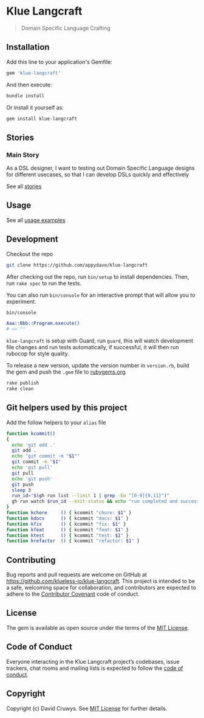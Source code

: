 # Klue Langcraft

> Domain Specific Language Crafting

## Installation

Add this line to your application's Gemfile:

```ruby
gem 'klue-langcraft'
```

And then execute:

```bash
bundle install
```

Or install it yourself as:

```bash
gem install klue-langcraft
```

## Stories

### Main Story

As a DSL designer, I want to testing out Domain Specific Language designs for different usecases, so that I can develop DSLs quickly and effectively

See all [stories](./STORIES.md)


## Usage

See all [usage examples](./USAGE.md)



## Development

Checkout the repo

```bash
git clone https://github.com/appydave/klue-langcraft
```

After checking out the repo, run `bin/setup` to install dependencies. Then, run `rake spec` to run the tests. 

You can also run `bin/console` for an interactive prompt that will allow you to experiment.

```bash
bin/console

Aaa::Bbb::Program.execute()
# => ""
```

`klue-langcraft` is setup with Guard, run `guard`, this will watch development file changes and run tests automatically, if successful, it will then run rubocop for style quality.

To release a new version, update the version number in `version.rb`, build the gem and push the `.gem` file to [rubygems.org](https://rubygems.org).

```bash
rake publish
rake clean
```

## Git helpers used by this project

Add the follow helpers to your `alias` file

```bash
function kcommit()
{
  echo 'git add .'
  git add .
  echo "git commit -m "$1""
  git commit -m "$1"
  echo 'git pull'
  git pull
  echo 'git push'
  git push
  sleep 3
  run_id="$(gh run list --limit 1 | grep -Eo "[0-9]{9,11}")"
  gh run watch $run_id --exit-status && echo "run completed and successful" && git pull && git tag | sort -V | tail -1
}
function kchore     () { kcommit "chore: $1" }
function kdocs      () { kcommit "docs: $1" }
function kfix       () { kcommit "fix: $1" }
function kfeat      () { kcommit "feat: $1" }
function ktest      () { kcommit "test: $1" }
function krefactor  () { kcommit "refactor: $1" }
```

## Contributing

Bug reports and pull requests are welcome on GitHub at https://github.com/klueless-io/klue-langcraft. This project is intended to be a safe, welcoming space for collaboration, and contributors are expected to adhere to the [Contributor Covenant](http://contributor-covenant.org) code of conduct.

## License

The gem is available as open source under the terms of the [MIT License](https://opensource.org/licenses/MIT).

## Code of Conduct

Everyone interacting in the Klue Langcraft project’s codebases, issue trackers, chat rooms and mailing lists is expected to follow the [code of conduct](https://github.com/klueless-io/klue-langcraft/blob/master/CODE_OF_CONDUCT.md).

## Copyright

Copyright (c) David Cruwys. See [MIT License](LICENSE.txt) for further details.
